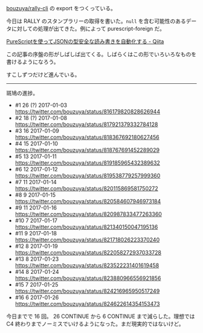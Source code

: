 [bouzuya/rally-cli][] の export をつくっている。

今日は RALLY のスタンプラリーの取得を書いた。`null` を含む可能性のあるデータに対しての処理が出てきた。例によって purescript-foreign だ。

[PureScriptを使ってJSONの型安全な読み書きを自動化する - Qiita](http://qiita.com/hiruberuto/items/afae75564ecac9ccde6a)

この記事の序盤の形がしばしば出てくる。しばらくはこの形でいろいろなものを書けるようになろう。

すこしずつだけど進んでいる。

-----

斑鳩の進捗。

- #1 26 (?) 2017-01-03 https://twitter.com/bouzuya/status/816179820828626944
- #2 18 (?) 2017-01-08 https://twitter.com/bouzuya/status/817921379332784128
- #3 16 2017-01-09 https://twitter.com/bouzuya/status/818367692180627456
- #4 15 2017-01-10 https://twitter.com/bouzuya/status/818767691452289029
- #5 13 2017-01-11 https://twitter.com/bouzuya/status/819185965432389632
- #6 12 2017-01-12 https://twitter.com/bouzuya/status/819538779257999360
- #7 11 2017-01-14 https://twitter.com/bouzuya/status/820115869581750272
- #8 9 2017-01-15 https://twitter.com/bouzuya/status/820584607946973184
- #9 11 2017-01-16 https://twitter.com/bouzuya/status/820987833477263360
- #10 7 2017-01-17 https://twitter.com/bouzuya/status/821340150047195136
- #11 9 2017-01-18 https://twitter.com/bouzuya/status/821718026223370240
- #12 8 2017-01-19 https://twitter.com/bouzuya/status/822058272937033728
- #13 8 2017-01-23 https://twitter.com/bouzuya/status/823522231401619458
- #14 8 2017-01-24 https://twitter.com/bouzuya/status/823880966556921856
- #15 7 2017-01-25 https://twitter.com/bouzuya/status/824216965950517249
- #16 6 2017-01-26 https://twitter.com/bouzuya/status/824622614354153473

今日までで 16 回。 26 CONTINUE から 6 CONTINUE まで減らした。理想では C4 終わりまでノーミスでいけるようになった。まだ現実的ではないけど。

[bouzuya/rally-cli]: https://github.com/bouzuya/rally-cli
